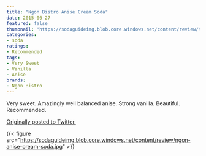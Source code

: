 ```yaml
---
title: "Ngon Bistro Anise Cream Soda"
date: 2015-06-27
featured: false
thumbnail: "https://sodaguideimg.blob.core.windows.net/content/review/thumbs/ngon-anise-cream-soda.jpg"
categories:
- soda
ratings:
- Recommended
tags:
- Very Sweet
- Vanilla
- Anise
brands:
- Ngon Bistro
---
```


Very sweet. Amazingly well balanced anise. Strong vanilla. Beautiful. Recommended.

[Originally posted to Twitter.](https://twitter.com/Cavorter/status/615006302410899457)

{{< figure src="https://sodaguideimg.blob.core.windows.net/content/review/ngon-anise-cream-soda.jpg" >}}
